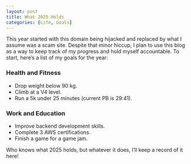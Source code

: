 ```yaml
---
layout: post
title: What 2025 Holds
categories: [Life, Goals]
---
```


This year started with this domain being hijacked and replaced by what I assume was a scam site. Despite that minor hiccup, I plan to use this blog as a way to keep track of my progress and hold myself accountable. To start, here’s a list of my goals for the year:

### Health and Fitness
- Drop weight below 90 kg.
- Climb at a V4 level.
- Run a 5k under 25 minutes (current PB is 29:41).

### Work and Education
- Improve backend development skills.
- Complete 3 AWS certifications.
- Finish a game for a game jam.

Who knows what 2025 holds, but whatever it does, I’ll keep a record of it here!
